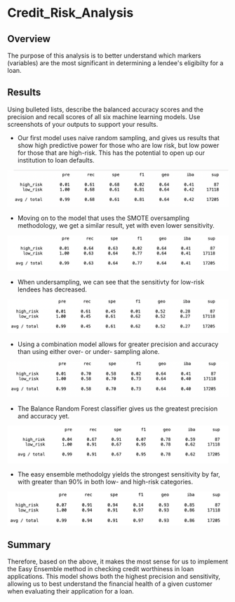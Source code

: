 # Credit_Risk_Analysis

## Overview
The purpose of this analysis is to better understand which markers (variables) are the most significant in determining a lendee's eligibilty for a loan.

## Results

 Using bulleted lists, describe the balanced accuracy scores and the precision and recall scores of all six machine learning models. Use screenshots of your outputs to support your results.
 
 
- Our first model uses naive random sampling, and gives us results that show high predictive power for those who are low risk, but low power for those that are high-risk. This has the potential to open up our institution to loan defaults.

![Naive_Random](/Images/naive_random.png)

- Moving on to the model that uses the SMOTE oversampling methodology, we get a similar result, yet with even lower sensitivity.

![SMOTE](/Images/smote_over.png)

- When undersampling, we can see that the sensitivty for low-risk lendees has decreased.

![Undersampling](/Images/under.png)

- Using a combination model allows for greater precision and accuracy than using either over- or under- sampling alone.

![Combination](/Images/combo.png)

- The Balance Random Forest classifier gives us the greatest precision and accuracy yet.

![Forest](/Images/forest.png)

- The easy ensemble methodolgy yields the strongest sensitivity by far, with greater than 90% in both low- and high-risk categories.
 
![Easy_Ensemble](Images/easy_ensemble.png)
 
## Summary

Therefore, based on the above, it makes the most sense for us to implement the Easy Ensemble method in checking credit worthiness in loan applications. This model shows both the highest precision and sensitivity, allowing us to best understand the financial health of a given customer when evaluating their application for a loan.
